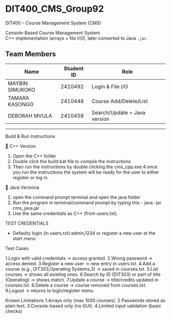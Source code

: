 # DIT400_CMS_Group92

 DIT400 – Course Management System (CMS)

Console-Based Course Management System  
C++ implementation (arrays + file I/O), later converted to Java `.jar`.


Team Members
------------------------------------------------------------------------------------
| Name             | Student ID|                   Role               |                      
|------------------------------|------------------------------|----------------------|
| MAYBIN SIMUKOKO  | 2410492   |              Login & File I/O                       |
| TAMARA KASONGO   | 2410448   |           Course Add/Delete/List                    |
| DEBORAH MVULA    | 2410458   |           Search/Update + Java version               |
-------------------------------------------------------------------------------------


Build & Run Instructions

🔹 C++ Version
1. Open the C++ folder
2. Double click the build.bat file to compile the instructions 
3. Then run the instructions by double clicking the cms_cpp.exe
4.once you run the instructions the system will be ready for the user to either register or log in.

🔹 Java Versiona
1. open the command prompt terminal and open the java folder
2. Run the program in terminal/command prompt by typing this - java -jar cms_java.jar
3. Use the same credentials as C++ (from users.txt).

TEST CREDENTIALS
* Defaulty login (in users.txt):admin,1234 or register a new user at the start menu


 Test Cases

1.Login with valid credentials → access granted.
2.Wrong password → access denied.
3.Register a new user → new entry in users.txt.
4.Add a course (e.g., DIT303,Operating Systems,3) → saved in courses.txt.
5.List courses → shows all existing ones.
6.Search by ID (DIT303) or part of title (Operating) → shows match.
7.Update a course → title/credits updated in courses.txt.
8.Delete a course → course removed from courses.txt.
9.Logout → returns to login/register menu. 


Known Limitations
1.Arrays only (max 1000 courses).
2.Passwords stored as plain text.
3.Console-based only (no GUI).
4.Limited input validation (basic checks)


